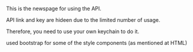 This is the newspage for using the API.

API link and key are hideen due to the limited number of usage.

Therefore, you need to use your own keychain to do it.

used bootstrap for some of the style components (as mentioned at HTML)

